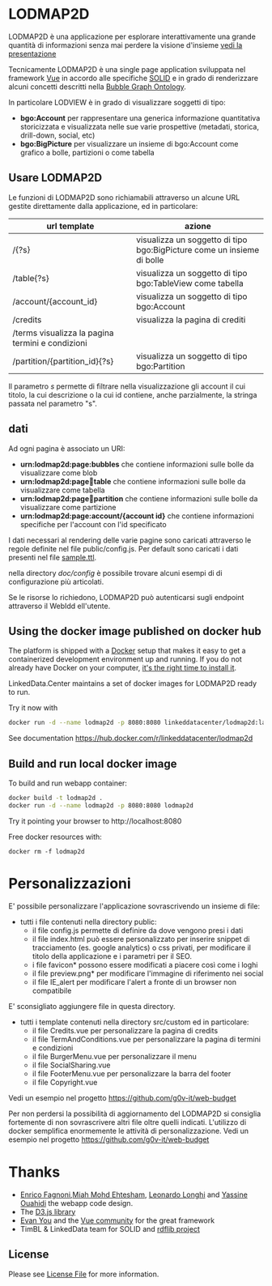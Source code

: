 # LODMAP2D

LODMAP2D è una applicazione  per esplorare interattivamente una grande quantità di informazioni senza mai  perdere la visione d'insieme [vedi la presentazione](https://docs.google.com/presentation/d/14OPAIxZoxCuwYo7fmso2bL4TAMcFTFO5ryEXhdsOSus/edit?usp=sharing)

Tecnicamente LODMAP2D è una single page application sviluppata nel framework [Vue](https://vuejs.org/) in accordo alle specifiche [SOLID](https://github.com/solid/solid-spec) e in grado di renderizzare alcuni concetti descritti nella [Bubble Graph Ontology](http://linkeddata.center/lodmap-bgo/v1).

In particolare LODVIEW è in grado di visualizzare soggetti di tipo:

- **bgo:Account** per rappresentare una generica informazione quantitativa storicizzata e visualizzata nelle sue varie prospettive (metadati, storica, drill-down, social, etc)
- **bgo:BigPicture** per visualizzare un insieme di bgo:Account come grafico a bolle, partizioni o come tabella


## Usare LODMAP2D

Le funzioni di LODMAP2D sono richiamabili attraverso un alcune URL gestite direttamente dalla applicazione, ed in particolare:

| url template | azione |
|------------- |------- |
| /{?s} | visualizza un soggetto di tipo bgo:BigPicture come un insieme di bolle |
| /table{?s} | visualizza un soggetto di tipo bgo:TableView come tabella |
| /account/{account_id} | visualizza un soggetto di tipo bgo:Account |
| /credits | visualizza la pagina di crediti |
| /terms  visualizza la pagina termini e condizioni |
| /partition/{partition_id}{?s} | visualizza un soggetto di tipo bgo:Partition |


Il parametro *s* permette di filtrare nella visualizzazione gli account il cui titolo, la cui descrizione o la cui id contiene, anche parzialmente, la stringa passata nel parametro "s".


## dati

Ad ogni pagina è associato un URI:

- **urn:lodmap2d:page:bubbles** che contiene informazioni sulle bolle da visualizzare come blob
- **urn:lodmap2d:page:bubbles:table** che contiene informazioni sulle bolle da visualizzare come tabella
- **urn:lodmap2d:page:bubbles:partition** che contiene informazioni sulle bolle da visualizzare come partizione
- **urn:lodmap2d:page:account/{account id}** che contiene informazioni specifiche per l'account con l'id specificato

I dati necessari al rendering delle varie pagine sono caricati attraverso le regole 
definite nel file public/config.js. Per default sono caricati i dati presenti nel file 
[sample.ttl](sample.ttl).

nella directory *doc/config* è possibile trovare alcuni esempi di di configurazione più articolati.

Se le risorse lo richiedono, LODMAP2D può autenticarsi sugli endpoint attraverso il WebIdd ell'utente.
 

## Using the docker image published on docker hub

The platform is shipped with a [Docker](https://docker.com) setup that makes it easy to get a containerized development environment up and running. 
If you do not already have Docker on your computer, 
[it's the right time to install it](https://docs.docker.com/install/).

LinkedData.Center maintains a set of docker images for LODMAP2D ready to run. 

Try it now with

```bash
docker run -d --name lodmap2d -p 8080:8080 linkeddatacenter/lodmap2d:latest
```

See documentation 
https://hub.docker.com/r/linkeddatacenter/lodmap2d



## Build and run local docker image


To build and run webapp container:

```bash
docker build -t lodmap2d .
docker run -d --name lodmap2d -p 8080:8080 lodmap2d
```

Try it pointing your browser to http://localhost:8080

Free docker resources with:

```
docker rm -f lodmap2d
```

# Personalizzazioni

E' possibile personalizzare l'applicazione sovrascrivendo un insieme di file:

- tutti i file contenuti nella directory public:
   - il file config.js permette di definire da dove vengono presi i dati
   - il file index.html può essere personalizzato per inserire snippet di tracciamento (es. google analytics) o css privati, per modificare il titolo della applicazione e i parametri per il SEO.
   - i file favicon* possono essere modificati a piacere così come i loghi
   - il file preview.png* per modificare l'immagine di riferimento nei social
   - il file IE_alert per modificare l'alert a fronte di un browser non compatibile
   
E' sconsigliato aggiungere file in questa directory.

- tutti i template contenuti nella directory src/custom ed in particolare:
   - il file Credits.vue per personalizzare la pagina di credits
   - il file TermAndConditions.vue  per personalizzare la pagina di termini e condizioni
   - il file BurgerMenu.vue per personalizzare il menu
   - il file SocialSharing.vue
   - il file FooterMenu.vue per personalizzare la barra del footer
   - il file Copyright.vue

Vedi un esempio nel progetto https://github.com/g0v-it/web-budget

Per non perdersi la possibilità di aggiornamento del LODMAP2D si consiglia fortemente di non sovrascrivere altri file oltre quelli indicati. L'utilizzo di docker semplifica enormemente le attività di personalizzazione. Vedi un esempio nel progetto https://github.com/g0v-it/web-budget


# Thanks

- [Enrico Fagnoni](https://github.com/ecow),[Miah Mohd Ehtesham](https://github.com/miahmohd), [Leonardo Longhi](https://github.com/LeonardoLonghi) and [Yassine Ouahidi](https://github.com/YassineOuahidi) the webapp code design.
- The [D3.js library](https://d3js.org/)
- [Evan You](http://evanyou.me/) and the [Vue community](https://vuejs.org) for the great framework
- TimBL & LinkedData team for SOLID and [rdflib project](https://github.com/linkeddata/rdflib.js)

## License

Please see [License File](LICENSE) for more information.
